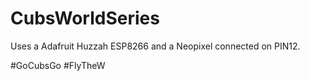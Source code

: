 # CubsWorldSeries

Uses a Adafruit Huzzah ESP8266 and a Neopixel connected on PIN12.

#GoCubsGo #FlyTheW
